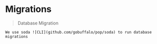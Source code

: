 # Migrations

> Database Migration

    We use soda ![CLI](github.com/gobuffalo/pop/soda) to run database migrations
